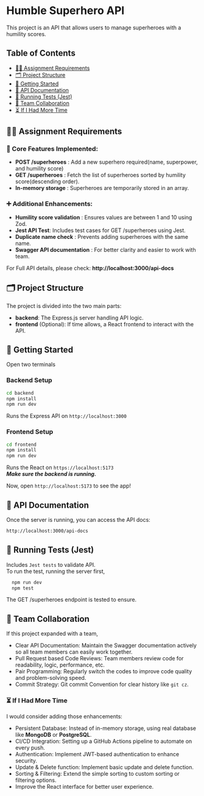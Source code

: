 # Humble Superhero API

This project is an API that allows users to manage superheroes with a humility scores.

## Table of Contents
  - [👨‍💻 Assignment Requirements](#-assignment-requirements)
  - [🗂️ Project Structure](#-project-structure)
  - [🚀 Getting Started](#-getting-started)
  - [📑 API Documentation](#-api-documentation)
  - [🧪 Running Tests (Jest)](#-running-tests-jest)
  - [🤝 Team Collaboration](#-team-collaboration)
  - [⏳ If I Had More Time](#-if-i-had-more-time)

## 👨‍💻 Assignment Requirements

### 🌟 Core Features Implemented:
- **POST /superheroes** : Add a new superhero required(name, superpower, and humility score)
- **GET /superheroes** : Fetch the list of superheroes sorted by humility score(descending order).
- **In-memory storage** : Superheroes are temporarily stored in an array.

### ➕ Additional Enhancements:
- **Humility score validation** : Ensures values are between 1 and 10 using Zod.
- **Jest API Test**: Includes test cases for GET /superheroes using Jest. 
- **Duplicate name check** : Prevents adding superheroes with the same name.
- **Swagger API documentation** : For better clarity and easier to work with team.

For Full API details, please check:  **http://localhost:3000/api-docs**

## 🗂️ Project Structure

The project is divided into the two main parts:  
- **backend**: The Express.js server handling API logic.  
- **frontend** (Optional): If time allows, a React frontend to interact with the API.

## 🚀 Getting Started

Open two terminals  

### Backend Setup
```sh
cd backend
npm install
npm run dev
```
Runs the Express API on `http://localhost:3000`

### Frontend Setup
```sh
cd frontend
npm install
npm run dev
```

Runs the React on `https://localhost:5173`  
***Make sure the backend is running.***

Now, open `http://localhost:5173` to see the app!

## 📑 API Documentation
Once the server is running, you can access the API docs:  

```sh  
http://localhost:3000/api-docs
```  

## 🧪 Running Tests (Jest)
Includes `Jest tests` to validate API.  
To run the test, running the server first,

```sh
  npm run dev
  npm test
```

The GET /superheroes endpoint is tested to ensure.

## 🤝 Team Collaboration
If this project expanded with a team,  

- Clear API Documentation: Maintain the Swagger documentation actively so all team members can easily work together.
- Pull Request based Code Reviews: Team members review code for readability, logic, performance, etc.
- Pair Programming: Regularly switch the codes to improve code quality and problem-solving speed.
- Commit Strategy: Git commit Convention for clear history like `git cz`.

### ⏳ If I Had More Time
I would consider adding those enhancements:

- Persistent Database: Instead of in-memory storage, using real database like **MongoDB** or **PostgreSQL**.
- CI/CD Integration: Setting up a GitHub Actions pipeline to automate on every push.
- Authentication: Implement JWT-based authentication to enhance security.
- Update & Delete function: Implement basic update and delete function.
- Sorting & Filtering: Extend the simple sorting to custom sorting or filtering options.
- Improve the React interface for better user experience.